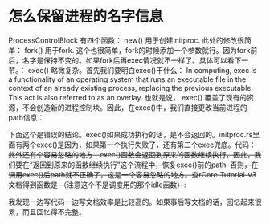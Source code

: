 # 怎么保留进程的名字信息
ProcessControlBlock 有四个函数：
 new() 用于创建initproc. 此处的修改很简单：
 fork() 用于fork. 这个也很简单，fork的时候添加一个参数就行。因为fork前后，名字是保持不变的。如果fork后再exec情况就不一样了。具体可以看下一节。：
 exec() 略微复杂。首先我们要明白exec()干什么：
In computing, exec is a functionality of an operating system that runs an executable file in the context of an already existing process, replacing the previous executable. This act is also referred to as an overlay. 
也就是说， exec() 覆盖了现有的资源，不会创造新的进程控制块。因此，在exec()中，我们直接更改当前进程的path信息：

下面这个是错误的结论。exec()如果成功执行的话，是不会返回的。initproc.rs里面有两个exec()是因为，如果第一个执行失败了，还有第二个exec兜底。代码：
~~此外还有个容易忽略的地方：exec()函数会返回到原来的函数继续执行，因此，我们要在“返回到原来的函数继续执行”这个流程中，恢复exec()前的path. 否则，在调用exec()后path就不正确了，这是一个容易忽略的地方。查rCore-Tutorial-v3文档得到函数是 （注意这个不是调度用的那个idle函数）:~~


我发现一边写代码一边写文档效率是比较高的。如果事后写文档的话，回忆起来很累，而且回忆得不完整。